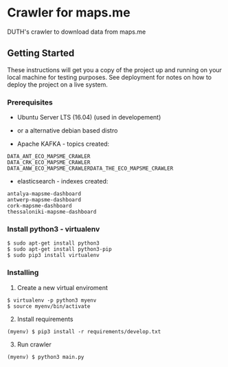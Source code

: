 # Crawler for maps.me

DUTH's crawler to download data from maps.me

## Getting Started

These instructions will get you a copy of the project up and running on your local machine for testing purposes. See deployment for notes on how to deploy the project on a live system.

### Prerequisites

- Ubuntu Server LTS (16.04) (used in developement)
- or a alternative debian based distro

- Apache KAFKA - topics created: 
```
DATA_ANT_ECO_MAPSME_CRAWLER 
DATA_CRK_ECO_MAPSME_CRAWLER
DATA_ANW_ECO_MAPSME_CRAWLERDATA_THE_ECO_MAPSME_CRAWLER
```

- elasticsearch - indexes created:
```
antalya-mapsme-dashboard
antwerp-mapsme-dashboard
cork-mapsme-dashboard
thessaloniki-mapsme-dashboard
```

### Install python3 - virtualenv
```
$ sudo apt-get install python3
$ sudo apt-get install python3-pip
$ sudo pip3 install virtualenv
```

### Installing

1. Create a new virtual enviroment
```
$ virtualenv -p python3 myenv
$ source myenv/bin/activate
```

2. Install requirements

```
(myenv) $ pip3 install -r requirements/develop.txt
```

3. Run crawler
```
(myenv) $ python3 main.py
```
